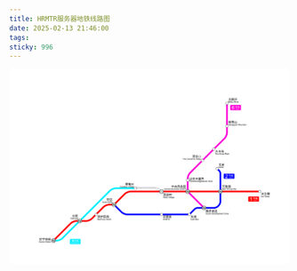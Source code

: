 ```yaml
---
title: HRMTR服务器地铁线路图
date: 2025-02-13 21:46:00
tags:
sticky: 996
---
```

![服务器地铁线路图](source/images/railmap.png)
